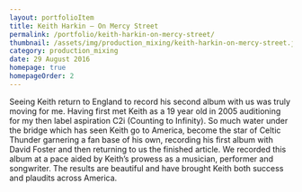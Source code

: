 ```yaml
---
layout: portfolioItem
title: Keith Harkin – On Mercy Street
permalink: /portfolio/keith-harkin-on-mercy-street/
thumbnail: /assets/img/production_mixing/keith-harkin-on-mercy-street.jpeg
category: production_mixing
date: 29 August 2016
homepage: true
homepageOrder: 2
---
```


Seeing Keith return to England to record his second album with us was truly moving for me. Having first met Keith as a 19 year old in 2005 auditioning for my then label aspiration C2i (Counting to Infinity). So much water under the bridge which has seen Keith go to America, become the star of Celtic Thunder garnering a fan base of his own, recording his first album with David Foster and then returning to us the finished article. We recorded this album at a pace aided by Keith’s prowess as a musician, performer and songwriter. The results are beautiful and have brought Keith both success and plaudits across America.